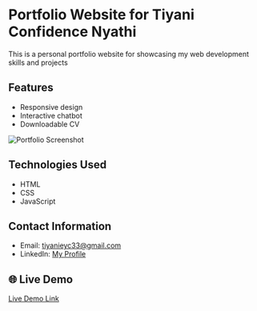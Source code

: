 # Portfolio Website for Tiyani Confidence Nyathi
This is a personal portfolio website for showcasing my web development skills and projects
## Features
- Responsive design
- Interactive chatbot
- Downloadable CV

![Portfolio Screenshot](assets/Citi_Portifolio.png)


## Technologies Used
- HTML
- CSS
- JavaScript

## Contact Information
- Email: [tiyanieyc33@gmail.com](mailto:tiyanieyc33@gmail.com)
- LinkedIn: [My Profile](http://linkedin.com/in/tiyani-confidence-334541197)

## 🌐 Live Demo

[Live Demo Link](https://tiyani33.github.io/Tiyani-website-portfolio/)
